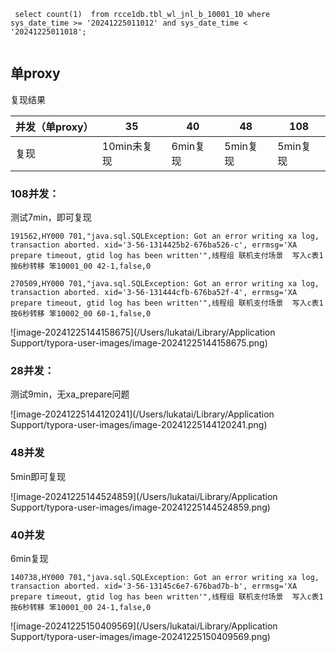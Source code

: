 ```
 select count(1)  from rcce1db.tbl_wl_jnl_b_10001_10 where sys_date_time >= '20241225011012' and sys_date_time < '20241225011018';


```



## 单proxy

复现结果

| 并发（单proxy） | 35          | 40       | 48       | 108      |
| --------------- | ----------- | -------- | -------- | -------- |
| 复现            | 10min未复现 | 6min复现 | 5min复现 | 5min复现 |





### 108并发：

测试7min，即可复现

```
191562,HY000 701,"java.sql.SQLException: Got an error writing xa log, transaction aborted. xid='3-56-1314425b2-676ba526-c', errmsg='XA prepare timeout, gtid log has been written'",线程组 联机支付场景  写入c表1 按6秒转移 笨10001_00 42-1,false,0

270509,HY000 701,"java.sql.SQLException: Got an error writing xa log, transaction aborted. xid='3-56-131444cfb-676ba52f-4', errmsg='XA prepare timeout, gtid log has been written'",线程组 联机支付场景  写入c表1 按6秒转移 笨10002_00 60-1,false,0
```



![image-20241225144158675](/Users/lukatai/Library/Application Support/typora-user-images/image-20241225144158675.png)



### 28并发：

测试9min，无xa_prepare问题

![image-20241225144120241](/Users/lukatai/Library/Application Support/typora-user-images/image-20241225144120241.png)





### 48并发

5min即可复现

![image-20241225144524859](/Users/lukatai/Library/Application Support/typora-user-images/image-20241225144524859.png)



### 40并发

6min复现

```
140738,HY000 701,"java.sql.SQLException: Got an error writing xa log, transaction aborted. xid='3-56-13145c6e7-676bad7b-b', errmsg='XA prepare timeout, gtid log has been written'",线程组 联机支付场景  写入c表1 按6秒转移 笨10001_00 24-1,false,0
```



![image-20241225150409569](/Users/lukatai/Library/Application Support/typora-user-images/image-20241225150409569.png)